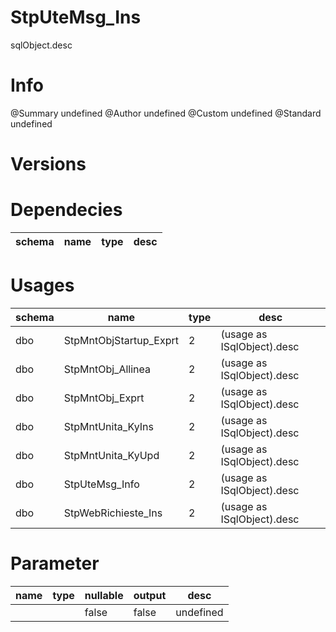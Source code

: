 # StpUteMsg_Ins
sqlObject.desc

# Info 
@Summary undefined
@Author undefined
@Custom undefined
@Standard undefined
# Versions 
# Dependecies 

| schema      | name      | type       | desc          |
| ------ | -------- | -------- | ------ |
# Usages 

| schema      | name      | type       | desc          |
| ------ | -------- | -------- | ------ |
| dbo | StpMntObjStartup_Exprt | 2 | (usage as ISqlObject).desc |
| dbo | StpMntObj_Allinea | 2 | (usage as ISqlObject).desc |
| dbo | StpMntObj_Exprt | 2 | (usage as ISqlObject).desc |
| dbo | StpMntUnita_KyIns | 2 | (usage as ISqlObject).desc |
| dbo | StpMntUnita_KyUpd | 2 | (usage as ISqlObject).desc |
| dbo | StpUteMsg_Info | 2 | (usage as ISqlObject).desc |
| dbo | StpWebRichieste_Ins | 2 | (usage as ISqlObject).desc |
# Parameter

| name      | type      | nullable      | output       | desc          |
| ------ | -------- | -------- | -------- | ------ |
|  |  | false | false | undefined |
